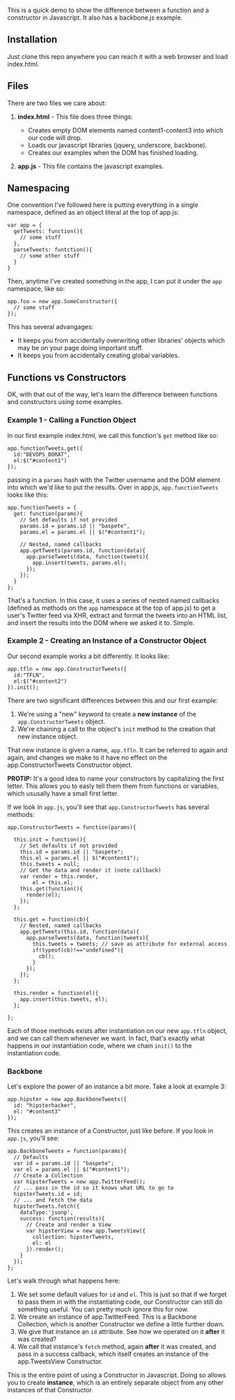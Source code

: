 This is a quick demo to show the difference between a function and a constructor in Javascript. It also has a backbone.js example.

## Installation

Just clone this repo anywhere you can reach it with a web browser and load index.html.

## Files

There are two files we care about:

1. **index.html** - This file does three things:
	* Creates empty DOM elements named content1-content3 into which our code will drop.
	* Loads our javascript libraries (jquery, underscore, backbone).
	* Creates our examples when the DOM has finished loading.
	
2. **app.js** - This file contains the javascript examples.

## Namespacing

One convention I've followed here is putting everything in a single namespace, defined as an object literal at the top of app.js:

	var app = {
	  getTweets: function(){
	    // some stuff
	  },
	  parseTweets: funtction(){
	    // some other stuff		
	  }
	}      	

Then, anytime I've created something in the app, I can put it under the `app` namespace, like so:

	app.foo = new app.SomeConstructor({
	  // some stuff
	});

This has several advangages:

* It keeps you from accidentally overwriting other libraries' objects which may be on your page doing important stuff.
* It keeps you from accidentally creating global variables.

## Functions vs Constructors

OK, with that out of the way, let's learn the difference between functions and constructors using some examples.

### Example 1 - Calling a Function Object

In our first example index.html, we call this function's `get` method like so:

	app.functionTweets.get({
	  id:"DEVOPS_BORAT",
	  el:$("#content1")
	});

passing in a `params` hash with the Twitter username and the DOM element into which we'd like to put the results. Over in app.js, `app.functionTweets` looks like this:

	app.functionTweets = {
	  get: function(params){
	    // Set defaults if not provided
	    params.id = params.id || "baspete",
	    params.el = params.el || $("#content1");
	
	    // Nested, named callbacks
	    app.getTweets(params.id, function(data){
	      app.parseTweets(data, function(tweets){
	        app.insert(tweets, params.el);
	      });
	    });
	  }
	}; 

That's a function. In this case, it uses a series of nested named callbacks (defined as methods on the `app` namespace at the top of app.js) to get a user's Twitter feed via XHR, extract and format the tweets into an HTML list, and insert the results into the DOM where we asked it to. Simple.

### Example 2 - Creating an Instance of a Constructor Object

Our second example works a bit differently. It looks like:

	app.tfln = new app.ConstructorTweets({
	  id:"TFLN",
	  el:$("#content2")
	}).init();

There are two significant differences between this and our first example:

1. We're using a "new" keyword to create a **new instance** of the `app.ConstructorTweets` object.
2. We're chaining a call to the object's `init` method to the creation that new instance object.

That new instance is given a name, `app.tfln`. It can be referred to again and again, and changes we make to it have no effect on the app.ConstructorTweets Constructor object.

**PROTIP:** It's a good idea to name your constructors by capitalizing the first letter. This allows you to easly tell them them from functions or variables, which ususally have a small first letter.

If we look in `app.js`, you'll see that `app.ConstructorTweets` has several methods:

	app.ConstructorTweets = function(params){
	
	  this.init = function(){
	    // Set defaults if not provided
	    this.id = params.id || "baspete";
	    this.el = params.el || $("#content1");
	    this.tweets = null;
	    // Get the data and render it (note callback)
	    var render = this.render,
	        el = this.el;
	    this.get(function(){
	      render(el);
	    });
	  };
	
	  this.get = function(cb){
	    // Nested, named callbacks
	    app.getTweets(this.id, function(data){
	      app.parseTweets(data, function(tweets){
	        this.tweets = tweets; // save as attribute for external access
	        if(typeof(cb)!=="undefined"){
	          cb();
	        }
	      });
	    });
	  };
	
	  this.render = function(el){
	    app.insert(this.tweets, el);
	  };
	
	};
	
Each of those methods exists after instantiation on our new `app.tfln` object, and we can call them whenever we want. In fact, that's exactly what happens in our instantiation code, where we chain `init()` to the instantiation code.

### Backbone

Let's explore the power of an instance a bit more. Take a look at example 3:

	app.hipster = new app.BackboneTweets({
	  id: "hipsterhacker",
	  el: "#content3"
	});

This creates an instance of a Constructor, just like before. If you look in `app.js`, you'll see:

	app.BackboneTweets = function(params){
	  // Defaults
	  var id = params.id || "baspete";
	  var el = params.el || $("#content1");
	  // Create a Collection
	  var hipsterTweets = new app.TwitterFeed();
	  // ... pass in the id so it knows what URL to go to
	  hipsterTweets.id = id;
	  // ... and fetch the data
	  hipsterTweets.fetch({
	    dataType:'jsonp',
	    success: function(results){
	      // Create and render a View
	      var hipsterView = new app.TweetsView({
	        collection: hipsterTweets,
	        el: el
	      }).render();
	    }
	  });
	};
	
Let's walk through what happens here:

1. We set some default values for `id` and `el`. This is just so that if we forget to pass them in with the instantiating code, our Constructor can still do something useful. You can pretty much ignore this for now.
2. We create an instance of app.TwitterFeed. This is a Backbone Collection, which is another Constructor we define a little further down.
3. We give that instance an `id` attribute. See how we operated on it **after** it was created?
4. We call that instance's `fetch` method, again **after** it was created, and pass in a success callback, which itself creates an instance of the app.TweetsView Constructor.

This is the entire point of using a Constructor in Javascript. Doing so allows you to create **instance**, which is an entirely separate object from any other instances of that Constructor. 